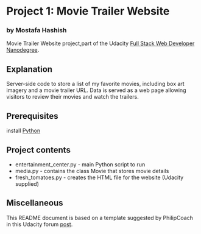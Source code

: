 # Project 1: Movie Trailer Website
### by Mostafa Hashish
Movie Trailer Website project,part of the Udacity [Full Stack Web Developer Nanodegree](https://www.udacity.com/course/full-stack-web-developer-nanodegree--nd004).
## Explanation
Server-side code to store a list of my favorite movies, including box art imagery and a movie trailer URL. Data is served as a web page allowing visitors to review their movies and watch the trailers.

## Prerequisites

install [Python](https://www.python.org/downloads/)


## Project contents

* entertainment_center.py - main Python script to run
* media.py - contains the class Movie that stores movie details
* fresh_tomatoes.py - creates the HTML file for the website (Udacity supplied)

## Miscellaneous

This README document is based on a template suggested by PhilipCoach in this Udacity forum [post](https://discussions.udacity.com/t/readme-files-in-project-1/23524).
